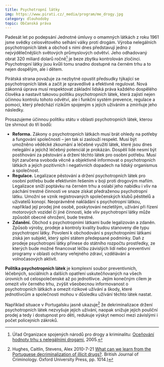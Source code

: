 ```yaml
---
title: Psychotropní látky
img: https://www.pirati.cz/_media/program/me_drogy.jpg
category: dlouhodoby
topic: Občanská práva
---
```


Padesát let po podepsání Jednotné úmluvy o omamných látkách z roku 1961 jsme svědky celosvětového selhání války proti drogám. Výroba nelegálních psychotropních látek a obchod s nimi dnes představují jedno z nejvýdělečnějších světových průmyslových odvětví. Jeho odhadovaný obrat 320 miliard dolarů ročně[^fn-01] je beze zbytku kontrolován zločinci. Psychotropní látky jsou kvůli tomu snadno dostupné na černém trhu a to nejen dospělým, ale i dětem.

Pirátská strana považuje za nezbytné opustit předsudky týkající se psychotropních látek a začít je spravedlivě a efektivně regulovat. Nová zákonná úprava musí respektovat základní lidská práva každého dospělého člověka a nastavit takovou politiku psychotropních látek, která zajistí nejen účinnou kontrolu tohoto odvětví, ale i funkční systém prevence, regulace a pomoci, který předchází rizikům spojeným s jejich užíváním a zmírňuje jeho následky.

Prosazujeme účinnou politiku státu v oblasti psychotropních látek, kterou lze shrnout do tří bodů:

* **Reforma.** Zákony o psychotropních látkách musí brát ohledy na potřeby a fungování společnosti – jen tak si zaslouží respekt. Musí být umožněno věděcké zkoumání a léčebné využití látek, které jsou dnes nelegální a jejichž léčebný potenciál je prokázán. Dospělí lidé nesmí být postihováni za pěstování a držení těchto látek pro osobní potřebu. Musí být zaručena svoboda věcně a objektivně informovat o psychotropních látkách a jejich pozitivních i negativních dopadech na lidský organismus a společnost.
* **Regulace.** Legalizace pěstování a držení psychotropních látek pro osobní potřebu bude efektivním řešením v boji proti drogovým mafiím. Legalizace sníží poptávku na černém trhu a oslabí jeho nabídku i vliv na páchání trestné činnosti ve snaze získat předraženou psychotropní látku. Umožní se vznik registrovaných společenských klubů pěstitelů a uživatelů konopí. Neoprávněné nakládání s psychotropní látkou, například její prodej jiné osobě, poskytování nezletilým, užívání při řízení motorových vozidel či jiné činnosti, kde vliv psychotropní látky může způsobit obecné ohrožení, bude trestné.
* **Zdanění.** Obchod s psychotropními látkami bude legalizován a zdaněn. Způsob výroby, prodeje a kontroly kvality budou stanoveny dle typu psychotropní látky. Povolení k obchodování s psychotropními látkami získá jen subjekt, který splní státem předepsané podmínky. Daň z prodeje psychotropní látky přinese do státního rozpočtu prostředky, ze kterých bude možné financovat léčbu závislých lidí nebo preventivní programy v oblasti ochrany veřejného zdraví, vzdělávání a volnočasových aktivit.

**Politika psychotropních látek** je komplexní soubor preventivních, léčebných, sociálních a dalších opatření uskutečňovaných na všech úrovních od celospolečenské až po jednotlivce. Jejím konečným cílem je omezit vliv černého trhu, zvýšit všeobecnou informovanost o psychotropních látkách a omezit rizikové užívání a škody, které jednotlivcům a společnosti mohou v důsledku užívání těchto látek nastat.

Například situace v Portugalsku jasně ukazuje[^fn-02] že dekriminalizace držení psychotropních látek nezvyšuje jejich užívání, naopak snižuje jejich pouliční prodej a tedy i dostupnost pro děti, redukuje výskyt nemocí mezi závislými i počet policejních zákroků.

[^fn-01]: Úřad Organizace spojených národů pro drogy a kriminalitu: [Oceňování hodnoty trhu s nelegálními drogami](http://www.unodc.org/pdf/WDR_2005/volume_1_chap2.pdf), 2005.
[^fn-02]: Hughes, Caitlin, Stevens, Alex 2010-7-21 [What can we learn from the Portuguese decriminalization of illicit drugs?](http://www.beckleyfoundation.org/bib/doc/bf/2010_Caitlin_211621_1.pdf). British Journal of Criminology. Oxford University Press, pp. 1014.)

